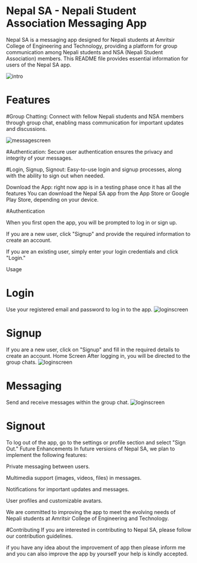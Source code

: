 # Nepal SA - Nepali Student Association Messaging App

Nepal SA is a messaging app designed for Nepali students at Amritsir College of Engineering and Technology, providing a platform for group communication among Nepali students and NSA (Nepali Student Association) members. This README file provides essential information for users of the Nepal SA app.

![intro](screenshots/intro.png)


# Features

#Group Chatting: Connect with fellow Nepali students and NSA members through group chat, enabling mass communication for important updates and discussions.

![messagescreen](screenshots/chatscreen.png)


#Authentication: Secure user authentication ensures the privacy and integrity of your messages.

#Login, Signup, Signout: Easy-to-use login and signup processes, along with the ability to sign out when needed.




Download the App: right now app is in a testing phase once it has all the features You can download the Nepal SA app from the App Store or Google Play Store, depending on your device.



#Authentication

When you first open the app, you will be prompted to log in or sign up.

If you are a new user, click "Signup" and provide the required information to create an account.

If you are an existing user, simply enter your login credentials and click "Login."

Usage


# Login
Use your registered email and password to log in to the app.
![loginscreen](screenshots/login.png)



# Signup
If you are a new user, click on "Signup" and fill in the required details to create an account.
Home Screen
After logging in, you will be directed to the  group chats.
![loginscreen](screenshots/signup.png)

# Messaging
Send and receive messages within the group chat.
![loginscreen](screenshots/chatscreen2.png)


# Signout
To log out of the app, go to the settings or profile section and select "Sign Out."
Future Enhancements
In future versions of Nepal SA, we plan to implement the following features:

Private messaging between users.

Multimedia support (images, videos, files) in messages.

Notifications for important updates and messages.

User profiles and customizable avatars.

We are committed to improving the app to meet the evolving needs of Nepali students at Amritsir College of Engineering and Technology.

#Contributing
If you are interested in contributing to Nepal SA, please follow our contribution guidelines.



if you have any idea about the improvement of app then please inform me and you can also improve the app by yourself your help is kindly accepted.
